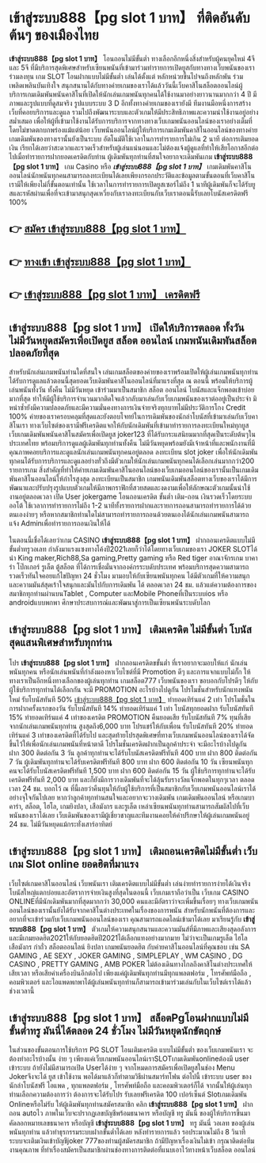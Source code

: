# เข้าสู่ระบบ888【pg slot 1 บาท】  ที่ติดอันดับต้นๆ ของเมืองไทย

**เข้าสู่ระบบ888【pg slot 1 บาท】** โอนถอนไม่มีขั้นต่ำ  ทางเลือกอีกหนึ่งสิ่งสำหรับผู้คนยุคใหม่ 4จี และ 5จี ที่มีบริการสุดพิเศษสำหรับเซียนพนันที่เข้ามาร่วมทำรายการเปิดยูสกับทางทางเว็บพนันของเราร่วมลงทุน เกม SLOT  โอนฝากแบบไม่มีขั้นต่ำ เล่นได้ตั้งแต่ หลักหน่วยขึ้นไปจนถึงหลักพัน ร่วมเพลิดเพลินบันเทิงใจ สนุกสนานได้กับทางค่ายเกมของเราได้แล้ววันนี้เว็บคาสิโนสล็อตออนไลน์ผู้บริการเกมเดิมพันพนันคาสิโนที่เปิดให้นักเล่นเกมพนันทุกคนได้ใช้งานมาอย่างยาวนานมากกว่า 4 ปี มีภาพและรูปแบบที่ดูสมจริง รูปแบบระบบ 3 D
อีกทั้งทางค่ายเกมของเรายังมี ทีมงานมือหนึ่งการสร้างเว็บที่คอยบริการและดูแล  รวมไปถึงพัฒนาระบบและตัวเกมให้มีประสิทธิภาพและความน่าใช้งานอยู่อย่างสม่ำเสมอ เพื่อให้ผู้ที่เข้ามาใช้งานได้รับการบริการจากทางทางเว็บเกมพนันออนไลน์ของเราอย่างเต็มที่โดยไม่ขาดตกบกพร่องแม้แต่น้อย เว็บพนันออนไลน์ผู้ให้บริการเกมเดิมพันคาสิโนออนไลน์ของทางค่ายเกมเดิมพันของทางเรานั้นยังเป็นระบบ อัตโนมัติใช้เวลาในการทำรายการไม่เกิน 2 นาที ต่อการเติมยอดเงิน เรียกได้เลยว่าสะดวกและรวดเร็วสำหรับผู้เล่นแน่นอนและไม่ต้องแจ้งผู้ดูแลที่ทำให้เสียโอกาสอีกต่อไปเมื่อทำรายการฝากยอดเครดิตกับท่าน
ผู้เดิมพันทุกท่านที่สนใจอยากจะเดิมพันเกม **เข้าสู่ระบบ888【pg slot 1 บาท】** เกม Casino  หรือ ***เข้าสู่ระบบ888【pg slot 1 บาท】*** เกมเดิมพันคาสิโนออนไลน์นักพนันทุกคนสามารถลงทะเบียนได้เลยเพียงกรอกประวัติและข้อมูลตามขั้นตอนที่เว็บคาสิโนเรามีให้เพียงไม่กี่ขั้นตอนเท่านั้น ใช้เวลาในการทำรายการเปิดยูสเซอร์ไม่ถึง 1 นาทีผู้เดิมพันก็จะได้รับยูสและรหัสผ่านเพื่อที่จะเข้ามาสนุกสุดเหวี่ยงกับเราลงทะเบียนกับเว็บเราตอนนี้รับเลยโบนัสเครดิตฟรี 100%

## 👉 [สมัคร เข้าสู่ระบบ888【pg slot 1 บาท】](https://archa888.com/)
## 👉 [ทางเข้า เข้าสู่ระบบ888【pg slot 1 บาท】](https://archa888.com/)
## 👉 [เข้าสู่ระบบ888【pg slot 1 บาท】 เครดิตฟรี](https://archa888.com/)

## เข้าสู่ระบบ888【pg slot 1 บาท】 เปิดให้บริการตลอด ทั้งวัน ไม่มีวันหยุดสมัครเพื่อเปิดยูส สล็อต ออนไลน์ เกมพนันเดิมพันสล็อตปลอดภัยที่สุด

สำหรับนักเล่นเกมพนันท่านใดที่สนใจ เล่นเกมสล็อตของค่ายของเราพร้อมเปิดให้ผู้เล่นเกมพนันทุกท่านได้รับการดูแลแล้วตอนนี้สุดยอดเว็บเดิมพันคาสิโนออนไลน์ที่มาแรงที่สุด ณ ตอนนี้ พร้อมให้บริการผู้เล่นพนันทั้งวัน ทั้งคืน ไม่มีวันหยุด เข้าร่วมมาเป็นสมาชิก สล็อต ออนไลน์ โบนัสและแจ็กพอตเข้าบ่อยมากที่สุด ทำให้มีผู้ใช้บริการจำนวนมากติดใจแล้วกลับมาเล่นกับเว็บเกมพนันของเราต่ออยู่เป็นประจำ มิหนำซ้ำยังมีความปลอดภัยและมีความมั่นคงทางการเงินจ่ายจริงทุกบาทไม่มีประวัติการโกง Credit 100% ค่ายของเราครอบคลุมที่สุดและยังตอบโจทย์ในการเดิมพันของนักล่าโบนัสที่เข้ามาเล่นกับเว็บคาสิโนเรา
ทางเว็บไซต์ของเรามีฟรีเครดิตแจกให้กับนักเดิมพันที่เข้ามาทำรายการลงทะเบียนใหม่ทุกยูส เว็บเกมเดิมพันพนันคาสิโนสมัครเพื่อเปิดยูส joker123 ที่ได้รับกระแสนิยมมากที่สุดเป็นระดับต้นๆในประเทศไทย พร้อมบริการดูแลผู้เดิมพันทุกท่านทั้งคืน ไม่มีวันหยุดพร้อมยังมีเจ้าหน้าที่และพนักงานที่มีคุณภาพคอยบริการและดูแลนักเล่นเกมพนันทุกคนอยู่ตลอด ลงทะเบียน slot joker เพื่อให้นักเดิมพันทุกคนได้รับการบริการและดูแลอย่างทั่วถึงมีตัวเกมให้นักเล่นเกมพนันทุกคนได้เลือกเล่นมากกว่า200 รายการเกม
สิ่งสำคัญที่ทำให้ค่ายเกมเดิมพันคาสิโนออนไลน์ของเว็บเกมออนไลน์ของเรานั้นเป็นเกมเดิมพันคาสิโนออนไลน์ให้กำไรสูงสุด ลงทะเบียนเป็นสมาชิก  เกมพนันเดิมพันสล็อตทางเว็บของเราได้มีการพัฒนาและปรับปรุงรูปแบบตัวเกมให้มีภาพกราฟิกที่สวยสดและงดงามเพื่อให้ลักษณะตัวเกมนั้นน่าใช้งานอยู่ตลอดเวลา เปิด User jokergame โอนถอนเครดิต ขั้นต่ำ เติม-ถอน เงินรวดเร็วโดยระบบออโต้ ใช้เวลาการทำรายการไม่ถึง 1-2 นาทีทั้งรายการฝากและรายการถอนสามารถทำรายการได้ด้วยตนเองง่ายๆ หรือหากสมาชิกท่านใดไม่สามารถทำรายการถอนด้วยตนเองได้นักเล่นเกมพนันสามารถแจ้ง Adminเพื่อทำรายการถอนเงินให้ได้

ในตอนนี้เชื่อได้เลยว่าเกม CASINO **เข้าสู่ระบบ888【pg slot 1 บาท】** ฝากถอนเครดิตแบบไม่มีขั้นต่ำทรูวอเลท กำลังมาแรงแซงทางโค้งปี2021เลยก็ว่าได้โดยทางเว็บเกมของเรา JOKER SLOTได้นำ  King maker,Rich88,Sa gaming,Pretty gaming  หรือ Red tiger อาณาจักรเกม บาคาร่า โป๊กเกอร์ รูเล็ต ตู้สล็อต ที่ได้การเชื่อมั่นจากองค์กรระบดับประเทศ พร้อมบริการสุดความสามารถรวดเร็วทันใจคอยแก้ไขปัญหา 24 ชั่วโมง มามอบให้กับเซียนพนันทุกคน ได้มีตัวเกมที่ให้ความสนุกและความมันส์สุดเร้าใจสนุกและมันไปกับการเดิมพัน ได้ ตลอดเวลา 24 ชม. แล้วแต่ความต้องการของสมาชิกทุกท่านผ่านบนTablet , Computer และMobile Phoneที่เป็นระบบios หรือ androidแบบพกพา ศึกษาประสบการณ์และพัฒนาสู่การเป็นเซียนพนันระบดับโลก

## เข้าสู่ระบบ888【pg slot 1 บาท】 เติมเครดิต ไม่มีขั้นต่ำ โบนัสสุดแสนพิเศษสำหรับทุกท่าน

โปร **เข้าสู่ระบบ888【pg slot 1 บาท】** ฝากถอนเครดิตขขั้นต่ำ ที่เราอยากจะมอบให้แก่  นักเล่นพนันทุกคน หรือนักเล่นพนันที่กำลังมองหาเว็บไซต์ที่มี  Promotion ดีๆ และการแจกแบบไม่กั๊ก ให้ทางเราเป็นอีกหนึ่งทางเลือกของผู้เล่นทุกท่าน เกมสล็อต777 เว็บพนันของเรา ขอบอกกับโปรดีๆ ให้กับผู้ใช้บริการทุกท่านได้เลือกกัน จะมี PROMOTION อะไรบ้างไปดูกัน
โปรโมชั่นสำหรับนักแทงพนันใหม่ รับโบนัสทันที 50% [เข้าสู่ระบบ888【pg slot 1 บาท】](https://archa888.com/) ทำยอดเทิร์นแค่ 2 เท่า
โปรโมชั่นในการฝากครั้งแรกของวัน รับโบนัสทันที 14% ทำยอดเทิร์นแค่ 1 เท่า
โบนัสทุกยอดฝาก รับโบนัสทันที 15% ทำยอดเทิร์นแค่ 4 เท่าของเครดิต
 PROMOTION คืนยอดเสีย รับโบนัสทันที 7% ทุนที่เสียจากนักเล่นเกมพนันทุกท่าน สูงสุดถึง6,000 บาท
โปรแชร์ให้กับเพื่อน รับโบนัสทันที 20% ทำยอดเทิร์นแค่ 3 เท่าของเครดิตที่ได้รับไป
และสุดท้ายโปรสุดพิเศษที่ทางเว็บเกมพนันออนไลน์ของเราได้จัดขึ้นไว้ให้เพื่อนักเล่นเกมพนันที่หน้าตาดี โปรโมชั่นเครดิตฝากเป็นลูกค้าประจำ จะมีอะไรบ้างไปดูกัน
ฝาก 300 ติดต่อกัน 3 วัน ลูกค้าทุกท่านจะได้รับโบนัสเครดิตฟรีทันที 400 บาท
ฝาก 800 ติดต่อกัน 7 วัน ผู้เดิมพันทุกท่านจะได้รับเครดิตฟรีทันที 800 บาท
ฝาก 600 ติดต่อกัน 10 วัน เซียนพนันทุกคนจะได้รับโบนัสเครดิตฟรีทันที 1,500 บาท
ฝาก 600 ติดต่อกัน 15 วัน ผู้ใช้บริการทุกท่านจะได้รับเครดิตฟรีทันที 2,000 บาท
และก็ยังมีการวางเดิมพันที่จะได้ลุ้นรับรางวัลแจ็กพอตในทุกๆเวลา ตลอดเวลา 24 ชม. บอกไว้ ณ ที่นี้เลยว่าคืนทุนให้กับผู้ใช้บริการที่เป็นสมาชิกกับเว็บเกมพนันออนไลน์เราได้อย่างจุใจกันไปเลย หากว่าลูกค้าทุกท่านสนใจและอยากจะวางเดิมพัน เกมเดิมพันออนไลน์ หรือเกมบาคาร่า, สล็อต, ไฮโล, เกมยิงปลา, เสือมังกร และรูเล็ต เหล่าเซียนพนันทุกท่านสามารถสัมผัสไปที่เว็บพนันของเราได้เลย เว็บเดิมพันของเรามีผู้เชี่ยวชาญและทีมงานคอยให้คำปรึกษาให้ผู้เล่นเกมพนันอยู่ 24 ชม. ไม่มีวันหยุดแม้กระทั่งเสาร์อาทิตย์

## เข้าสู่ระบบ888【pg slot 1 บาท】 เติมถอนเครดิตไม่มีขั้นต่ำ  เว็บเกม Slot online ยอดฮิตที่มาแรง

เว็บไซต์เกมคาสิโนออนไลน์ เว็บพนันเรา เติมเครดิตแบบไม่มีขั้นต่ำ เล่นง่ายทำรายการง่ายได้เงินจริง โบนัสใหญ่แตกบ่อยและอัตราการจ่ายเงินสูงที่สุดในตอนนี้ เว็บเกมเราถือว่าเป็น เว็บเกม CASINO ONLINEที่มีนักเดิมพันมากที่สุดมากกว่า 30,000 คนและมีอัตราว่าจะเพิ่มขึ้นเรื่อยๆ ทางเว็บเกมพนันออนไลน์ของเรานั้นยังได้รับจากคาสิโนต่างประเทศในเรื่องของการพนัน สำหรับนักพนันที่ต้องการและอยากที่จะเข้าร่วมกับเว็บเกมพนันออนไลน์ของเรา คุณสามารถแอดไลน์เข้ามาได้เลย
	มาเรียนรู้กับ **เข้าสู่ระบบ888【pg slot 1 บาท】** ตัวเกมให้ความสนุกสนานและความมันส์ที่มีภาพและเสียงสุดอลังการ และมีเกมยอดฮิต2021ให้กับยอดฮิตปี2021ได้เลือกแทงอย่างมากมาย  ไม่ว่าจะเป็นเกมรูเล็ต ไฮโล เสือมังกร กำถั่ว สล็อตออนไลน์ ยิงปลา เกมพนันยอดฮิต กับค่ายคาสิโนออนไลน์ที่คุณชอบ เช่น SA GAMING , AE SEXY , JOKER GAMING , SIMPLEPLAY , WM CASINO , DG CASINO , PRETTY GAMING , AMB POKER  ไม่ต้องเดินทางไกลถึงคาสิโนต่างประเทศให้เสียเวลา หรือเสียค่าเครื่องบินอีกต่อไป เพียงแค่ผู้เดิมพันทุกท่านมีทุกแพลตฟอร์ม , โทรศัพท์มือถือ , คอมพิวเตอร์ และไอแพดพกพาได้ผู้เล่นพนันทุกท่านก็สามารถเข้ามาร่วมเล่นกับในเว็บไซต์เราได้แล้วช่วงเวลานี้

## เข้าสู่ระบบ888【pg slot 1 บาท】 สล็อตPgโอนฝากแบบไม่มีขั้นต่ำทรู มันนี่ได้ตลอด 24 ชั่วโมง ไม่มีวันหยุดนักขัตฤกษ์

ในส่วนของขั้นตอนการใช้บริการ PG SLOT โอนเติมเครดิต แบบไม่มีขั้นต่ำ ของเว็บเกมพนันเรา จะต้องทำอะไรบ้างนั้น ง่าย ๆ เพียงแค่เว็บเกมพนันออนไลน์เราSLOTเกมเดิมพันonlineต้องมี user เข้าระบบ ถ้ายังไม่มีสามารถเปิด Userได้ง่าย ๆ จากโหมดการสมัครเพื่อเปิดยูสในช่อง Menu Jokerจึงจะได้ ยูส เข้าใช้งาน พอได้มาแล้วก็ทำตามวิธีผ่านสมาร์ทโฟน ต่อไปนี้
เข้าระบบ user  ของนักล่าโบนัสฟรี ไอแพด , ทุกแพลตฟอร์ม , โทรศัพท์มือถือ และคอมพิวเตอร์ก็ได้
จากนั้นให้ผู้เล่นทุกท่านเลือกความต้องการว่า ต้องการจะได้รับโปร รับเลยฟรีเครดิต 100 เปอร์เซ็นต์  Slotเกมเดิมพัน Onlineหรือไม่รับ
ให้ผู้เดิมพันทุกท่านสมัครสมาชิก คลิก **เข้าสู่ระบบ888【pg slot 1 บาท】** ฝาก ถอน autoไว ภาพในเว็บจะปรากฏเลขบัญชีพร้อมธนาคาร หรือบัญชี ทรู มันนี่ ของผู้ให้บริการขึ้นมา
คัดลอกหมายเลขธนาคาร หรือบัญชี **เข้าสู่ระบบ888【pg slot 1 บาท】** ทรู มันนี่ วอเลท ของผู้เล่นพนันทุกท่าน แล้วทำธุรกรรมระบบฝากขั้นต่ำได้เลย
หลังทำรายการแล้ว รอประมาณไม่ถึง 8 วินาที ระบบจะเติมเงินเข้าบัญชีjoker 777ของท่านผู้สมัครสมาชิก
ถ้ามีปัญหาเรื่องเงินไม่เข้า กรุณาติดต่อทีมงานคุณภาพ ที่ทำเรื่องสมัครเป็นสมาชิกผ่านช่องทางการติดต่อที่แนบเอาไว้ทางหน้าเว็บสล็อต ออนไลน์


